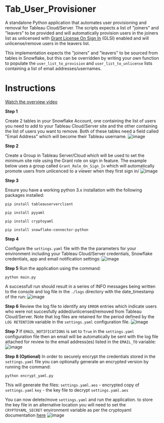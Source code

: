 # Tab_User_Provisioner
A standalone Python application that automates user provisioning and removal for Tableau Cloud/Server. The scripts expects a list of "joiners" and "leavers" to be provided and will automatically provision users in the joiners list as unlicensed with [Grant License On Sign In](https://help.tableau.com/current/server/en-us/grant_role.htm) (GLSI) enabled and will unlicense/remove users in the leavers list. 

This implementation expects the "joiners" and "leavers" to be sourced from tables in Snowflake, but this can be overridden by writing your own function to populate the `user_list_to_provision` and `user_list_to_unlicense` lists containing a list of email addresses/usernames.
 
# Instructions
[Watch the overview video](https://drive.google.com/file/d/17oLhiwM8GdT2E_eRc8zEZ5FX2r7X5NkG/view?usp=sharing)

**Step 1**

Create 2 tables in your Snowflake Account, one containing the list of users you need to add to your Tableau Cloud/Server site and the other containing the list of users you want to remove. Both of these tables need a field called "Email Address" which will become their Tableau username. 
![image](https://user-images.githubusercontent.com/11485060/207670416-cda823d3-aec6-4458-b25c-16d5394919b3.png)

**Step 2**

Create a Group in Tableau Server/Cloud which will be used to set the minimum site role using the Grant role on sign in feature. The example below uses a group called `Grant_Role_On_Sign_In` which will automatically promote users from unlicenced to a viewer when they first sign in/
![image](https://user-images.githubusercontent.com/11485060/207670781-a0312b92-0882-4c37-a2cf-5d2e9bafaca4.png)

**Step 3**

Ensure you have a working python 3.x installation with the following packages installed:

`pip install tableauserverclient`

`pip install pyyaml`

`pip install cryptoyaml`

`pip install snowflake-connector-python`

**Step 4**

Configure the `settings.yaml` file with the the parameters for your environment including your Tableau Cloud/Server credentials, Snowflake credentials, app and email notification settings:
![image](https://user-images.githubusercontent.com/11485060/208118342-f8a23fd0-3921-40f3-b7c7-d416829b9730.png)

**Step 5**
Run the application using the command:

`python main.py`

A successfull run should result in a series of INFO messages being written to the console and log file in the `./logs` directory with the date_timestamp of the run:
![image](https://user-images.githubusercontent.com/11485060/208119293-1dedeb9d-164f-488d-be9f-3a13092b1064.png)

**Step 6**
Review the log file to identify any `ERROR` entries which indicate users who were not succesfully added/unlicensed/removed from Tableau Cloud/Server. Note that log files are retained for the period defined by the `LOG RETENTION` variable in the `settings.yaml` configuration file.
![image](https://user-images.githubusercontent.com/11485060/208119863-4eeb283a-fb6f-4850-94c0-064693cf5407.png)


**Step 7**
If `EMAIL_NOTIFICATIONS` is set to `True` in the `settings.yaml` configuration file then an email will be automatically be sent with the log file attached for review to the email address(es) listed in the `EMAIL_TO` variable:
![image](https://user-images.githubusercontent.com/11485060/208120691-e9d13abb-3f83-4e15-9975-f9bd2712779a.png)


**Step 8 (Optional)**
In order to securely encrypt the credentials stored in the `settings.yaml` file you can optionally generate an encrypted version by running the command:

`python encrypt_yaml.py`

This will generate the files:
`settings.yaml.aes` - encrypted copy of `settings.yaml`
`key` - the key file to decrypt `settings.yaml.aes`

You can now delete/move `settings.yaml` and run the application. to store the key file in an alternative location you will need to set the `CRYPTOYAML_SECRET` environment variable as per the cryptoyaml documentation [here](https://pypi.org/project/cryptoyaml/)
![image](https://user-images.githubusercontent.com/11485060/208121700-c4e2bbcb-1d78-429b-89b8-5786e52e9df3.png)







